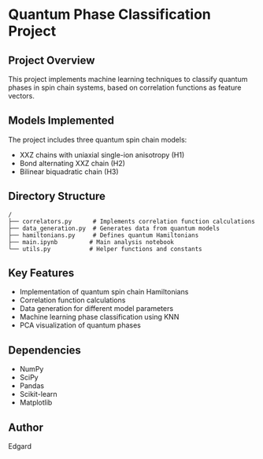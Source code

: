 # Quantum Phase Classification Project

## Project Overview
This project implements machine learning techniques to classify quantum phases in spin chain systems, based on correlation functions as feature vectors.

## Models Implemented
The project includes three quantum spin chain models:
- XXZ chains with uniaxial single-ion anisotropy (H1)
- Bond alternating XXZ chain (H2)
- Bilinear biquadratic chain (H3)

## Directory Structure
```
/
├── correlators.py      # Implements correlation function calculations
├── data_generation.py  # Generates data from quantum models
├── hamiltonians.py     # Defines quantum Hamiltonians
├── main.ipynb         # Main analysis notebook
└── utils.py           # Helper functions and constants
```

## Key Features
- Implementation of quantum spin chain Hamiltonians
- Correlation function calculations
- Data generation for different model parameters
- Machine learning phase classification using KNN
- PCA visualization of quantum phases

## Dependencies
- NumPy
- SciPy
- Pandas
- Scikit-learn
- Matplotlib

## Author
Edgard
